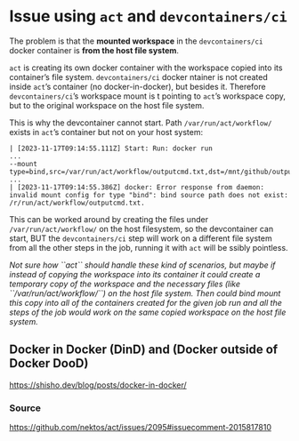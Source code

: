 # Issue using `act` and `devcontainers/ci`

The problem is that the **mounted workspace** in the
`devcontainers/ci` docker container is **from the host file system**.

`act` is creating its own docker container with the workspace copied
into its container’s file system. `devcontainers/ci` docker ntainer is
not created inside `act`’s container (no docker-in-docker), but
besides it. Therefore `devcontainers/ci`’s workspace mount is t
pointing to `act`’s workspace copy, but to the original workspace on
the host file system.

This is why the devcontainer cannot start. Path
`/var/run/act/workflow/` exists in `act`’s container but not on
your host system:

```
| [2023-11-17T09:14:55.111Z] Start: Run: docker run
...
--mount type=bind,src=/var/run/act/workflow/outputcmd.txt,dst=/mnt/github/output
...
| [2023-11-17T09:14:55.386Z] docker: Error response from daemon: invalid mount config for type "bind": bind source path does not exist: /r/run/act/workflow/outputcmd.txt.
```

This can be worked around by creating the files under
`/var/run/act/workflow/` on the host filesystem, so the devcontainer
can start, BUT the `devcontainers/ci` step will work on a different
file system from all the other steps in the job, running it with `act`
will be ssibly pointless.

*Not sure how \`\`act\`\` should handle these kind of scenarios, but maybe
if instead of copying the workspace into its container it could create a
temporary copy of the workspace and the necessary files (like
\`\`/var/run/act/workflow/\`\`) on the host file system. Then could bind
mount this copy into all of the containers created for the given job run
and all the steps of the job would work on the same copied workspace on
the host file system.*

## Docker in Docker (DinD) and (Docker outside of Docker DooD)

<https://shisho.dev/blog/posts/docker-in-docker/>

### Source

<https://github.com/nektos/act/issues/2095#issuecomment-2015817810>
